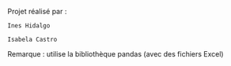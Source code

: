 Projet réalisé par :

	Ines Hidalgo
	
	Isabela Castro
	
Remarque : utilise la bibliothèque pandas (avec des fichiers Excel)

